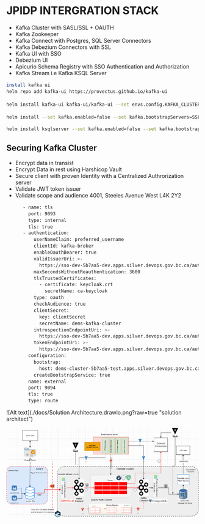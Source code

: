 # JPIDP INTERGRATION STACK

- Kafka Cluster with SASL/SSL + OAUTH
- Kafka Zookeeper
- Kafka Connect with Postgres, SQL Server Connectors
- Kafka Debezium Connectors with SSL
- Kafka UI with SSO
- Debezium UI
- Apicurio Schema Registry with SSO Authentication and Authorization
- Kafka Stream i.e Kafka KSQL Server


```bash
install kafka ui
helm repo add kafka-ui https://provectus.github.io/kafka-ui
	
helm install kafka-ui kafka-ui/kafka-ui --set envs.config.KAFKA_CLUSTERS_0_SCHEMAREGISTRY=http://dems-apicurioregistry-kafkasql-service.5b7aa5-dev.svc.cluster.local:8080/apis/ccompat/v6 --set envs.config.AUTH_TYPE=OAUTH2 --set envs.config.SPRING_SECURITY_OAUTH2_CLIENT_REGISTRATION_AUTH0_CLIENTID=kafka-ui --set envs.config.SPRING_SECURITY_OAUTH2_CLIENT_REGISTRATION_AUTH0_CLIENTSECRET=7b55b7c6-e975-46c2-9f64-dbbd71d023d8 --set envs.config.SPRING_SECURITY_OAUTH2_CLIENT_REGISTRATION_AUTH0_SCOPE=openid --set envs.config.SPRING_SECURITY_OAUTH2_CLIENT_PROVIDER_AUTH0_ISSUER_URI=https://sso-dev-5b7aa5-dev.apps.silver.devops.gov.bc.ca/auth/realms/DEMSPOC --set envs.config.KAFKA_CLUSTERS_0_NAME=dems-cluster --set envs.config.KAFKA_CLUSTERS_0_BOOTSTRAPSERVERS=dems-cluster-kafka-bootstrap:9092

helm install --set kafka.enabled=false --set kafka.bootstrapServers=SSL://dems-cluster-kafka-bootstrap:9093 --set schema-registry.enabled=false --set schema-registry.url=http://dems-apicurioregistry-kafkasql-service.5b7aa5-dev.svc.cluster.local:8080 --set kafka-connect.enabled=false --set kafka-connect.url=jpidp-debezium-connect-api.5b7aa5-dev.svc.cluster.local ktool rhcharts/ksqldb

```

```bash
helm install ksqlserver --set kafka.enabled=false --set kafka.bootstrapServers=SSL://dems-cluster-kafka-bootstrap:9093 --set schema-registry.enabled=false --set schema-registry.url=http://dems-apicurioregistry-kafkasql-service.5b7aa5-dev.svc.cluster.local:8080 --set kafka-connect.enabled=false --set kafka-connect.url=jpidp-debezium-connect-api.5b7aa5-dev.svc.cluster.local --set ksql.headless=false .\cp-ksql-server\ --debug
```
## Securing Kafka Cluster 
- Encrypt data in transist
- Encrypt Data in rest using Harshicop Vault
- Secure client with proven Identity with a Centralized Authrorization server
- Validate JWT token issuer
- Validate scope and audience  4001, Steeles Avenue West
L4K 2Y2
```bash
      - name: tls
        port: 9093
        type: internal
        tls: true
      - authentication:
          userNameClaim: preferred_username
          clientId: kafka-broker
          enableOauthBearer: true
          validIssuerUri: >-
            https://sso-dev-5b7aa5-dev.apps.silver.devops.gov.bc.ca/auth/realms/DEMSPOC
          maxSecondsWithoutReauthentication: 3600
          tlsTrustedCertificates:
            - certificate: keycloak.crt
              secretName: ca-keycloak
          type: oauth
          checkAudience: true
          clientSecret:
            key: clientSecret
            secretName: dems-kafka-cluster
          introspectionEndpointUri: >-
            https://sso-dev-5b7aa5-dev.apps.silver.devops.gov.bc.ca/auth/realms/DEMSPOC/protocol/openid-connect/token/introspect
          tokenEndpointUri: >-
            https://sso-dev-5b7aa5-dev.apps.silver.devops.gov.bc.ca/auth/realms/DEMSPOC/protocol/openid-connect/token
        configuration:
          bootstrap:
            host: dems-cluster-5b7aa5-test.apps.silver.devops.gov.bc.ca
          createBootstrapService: true
        name: external
        port: 9094
        tls: true
        type: route
```

![Alt text](./docs/Solution Architecture.drawio.png?raw=true "solution architect")

<img align="center" width="950" src="../docs/Solution Architecture.drawio.png">
